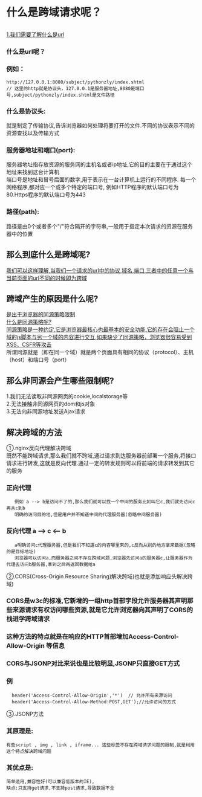 # 什么是跨域请求呢？

##
[1.我们需要了解什么是url]()</br>
### 什么是url呢？

### 例如：
    http://127.0.0.1:8080/subject/pythonzly/index.shtml
    // 这里的http就是协议头，127.0.0.1是服务器地址,8080是端口号,subject/pythonzly/index.shtml是文件路径

### 什么是协议头:
就是制定了传输协议,告诉浏览器如何处理将要打开的文件.不同的协议表示不同的资源查找以及传输方式

### 服务器地址和端口(port):
服务器地址指存放资源的服务网的主机名或者ip地址,它的目的主要在于通过这个地址来找到这台计算机</br>
端口号是地址和冒号后面的数字,用于表示在一台计算机上运行的不同程序. 每一个网络程序,都对应一个或多个特定的端口号,
例如HTTP程序的默认端口号为80.Https程序的默认端口号为443

### 路径(path):
路径是由0个或者多个"/"符合隔开的字符串,一般用于指定本次请求的资源在服务器中的位置

## 那么到底什么是跨域呢?
   [我们可以这样理解,当我们一个请求的url中的协议,域名,端口,三者中的任意一个与当前页面的url不同的时候即为跨域]()</br>

## 跨域产生的原因是什么呢?
   [是出于浏览器的同源策略限制</br>什么是同源策略呢?</br>同源策略是一种约定,它是浏览器最核心也最基本的安全功能,它的存在会阻止一个域的js脚本与另一个域的内容进行交互,如果缺少了同源策略，浏览器很容易受到XSS、CSFR等攻击]()</br>
   所谓同源就是（即在同一个域）就是两个页面具有相同的协议（protocol）、主机（host）和端口号（port）
   
## 那么非同源会产生哪些限制呢?
   1.我们无法读取非同源网页的cookie,localstorage等<br/>
   2.无法接触非同源网页的dom和js对象<br/>
   3.无法向非同源地址发送Ajax请求<br/>

## 解决跨域的方法
①.nginx反向代理解决跨域<br/>
既然不能跨域请求,那么我们就不跨域,通过请求到达服务器前部署一个服务,将接口请求进行转发,这就是反向代理.通过一定的转发规则可以将前端的请求转发到其它的服务
### 正向代理<br/>
       例如 a --> b是访问不了的,那么我们就可以找一个中间的服务比如叫它c,我们就先访问c再从c到b
       明确的访问目的地,但是用户并不知道中间的代理服务器(忽略中间服务器)
### 反向代理 a --> c <-- b
       a明确访问c代理服务器,但是我们不知道c的内容哪里来的,c反向从别的地方拿来数据(忽略的是目标地址)
       浏览器可以访问a,而服务器之间不存在跨域问题,浏览器先访问a的服务器c,让服务器作为代理去访问b服务器,拿到之后再返回数据给a
       
②.CORS(Cross-Origin Resource Sharing)解决跨域(也就是添加响应头解决跨域)
### CORS是w3c的标准,它新增的一组http首部字段允许服务器其声明那些来源请求有权访问哪些资源,就是它允许浏览器向其声明了CORS的栈进学跨域请求
### 这种方法的特点就是在响应的HTTP首部增加Access-Control-Allow-Origin 等信息
### CORS与JSONP对比来说也是比较明显,JSONP只直接GET方式
### 例
      header('Access-Control-Allow-Origin','*')  // 允许所有来源访问
      header('Access-Control-Allow-Method:POST,GET');//允许访问的方式

③.JSONP方法
### 其原理是:
    有些script , img , link , iframe... 这些标签不存在跨域请求问题的限制,就是利用这个特点解决跨域问题
### 其优点是:
    简单适用,兼容性好(可以兼容低版本的IE),
    缺点:只支持get请求,不支持post请求,导致数据不全


